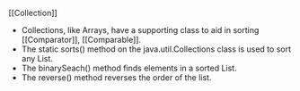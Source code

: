 [[Collection]]
- Collections, like Arrays, have a supporting class to aid in sorting [[Comparator]], [[Comparable]].
- The static sorts() method on the java.util.Collections class is used to sort any List.
- The binarySeach() method finds elements in a sorted List.
- The reverse() method reverses the order of the list.